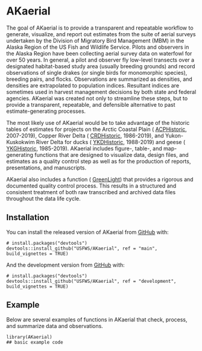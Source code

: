 
<!-- README.md is generated from README.Rmd. Please edit that file -->

AKaerial
========

<!-- badges: start -->
<!-- badges: end -->

The goal of AKaerial is to provide a transparent and repeatable workflow
to generate, visualize, and report out estimates from the suite of
aerial surveys undertaken by the Division of Migratory Bird Management
(MBM) in the Alaska Region of the US Fish and Wildlife Service. Pilots
and observers in the Alaska Region have been collecting aerial survey
data on waterfowl for over 50 years. In general, a pilot and observer
fly low-level transects over a designated habitat-based study area
(usually breeding grounds) and record observations of single drakes (or
single birds for monomorphic species), breeding pairs, and flocks.
Observations are summarized as densities, and densities are extrapolated
to population indices. Resultant indices are sometimes used in harvest
management decisions by both state and federal agencies. AKaerial was
created not only to streamline these steps, but to provide a
transparent, repeatable, and defensible alternative to past
estimate-generating processes.

The most likely use of AKaerial would be to take advantage of the
historic tables of estimates for projects on the Arctic Coastal Plain (
[ACPHistoric](../help/ACPHistoric), 2007-2019), Copper River Delta (
[CRDHistoric](../help/CRDHistoric), 1986-2019), and Yukon-Kuskokwim
River Delta for ducks ( [YKDHistoric](../help/YKDHistoric), 1988-2019)
and geese ( [YKGHistoric](../help/YKGHistoric), 1985-2019). AKaerial
includes figure-, table-, and map-generating functions that are designed
to visualize data, design files, and estimates as a quality control step
as well as for the production of reports, presentations, and
manuscripts.

AKaerial also includes a function ( [GreenLight](../help/GreenLight))
that provides a rigorous and documented quality control process. This
results in a structured and consistent treatment of both raw transcribed
and archived data files throughout the data life cycle.

Installation
------------

You can install the released version of AKaerial from
[GitHub](https://github.com/) with:

    # install.packages("devtools")
    devtools::install_github("USFWS/AKaerial", ref = "main", build_vignettes = TRUE)

And the development version from [GitHub](https://github.com/) with:

    # install.packages("devtools")
    devtools::install_github("USFWS/AKaerial", ref = "development", build_vignettes = TRUE)

Example
-------

Below are several examples of functions in AKaerial that check, process,
and summarize data and observations.

    library(AKaerial)
    ## basic example code

